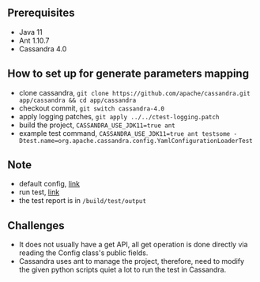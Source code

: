 ## Prerequisites
- Java 11
- Ant 1.10.7
- Cassandra 4.0

## How to set up for generate parameters mapping
- clone cassandra, `git clone https://github.com/apache/cassandra.git app/cassandra && cd app/cassandra`
- checkout commit, `git switch cassandra-4.0`
- apply logging patches, `git apply ../../ctest-logging.patch`
- build the project, `CASSANDRA_USE_JDK11=true ant`
- example test command, `CASSANDRA_USE_JDK11=true ant testsome -Dtest.name=org.apache.cassandra.config.YamlConfigurationLoaderTest`

## Note
- default config, [link](https://cassandra.apache.org/doc/latest/cassandra/getting_started/configuring.html)
- run test, [link](https://cassandra.apache.org/_/development/testing.html)
- the test report is in `/build/test/output`

## Challenges
- It does not usually have a get API, all get operation is done directly via reading the Config class's public fields.
- Cassandra uses ant to manage the project, therefore, need to modify the given python scripts quiet a lot to run the test in Cassandra.